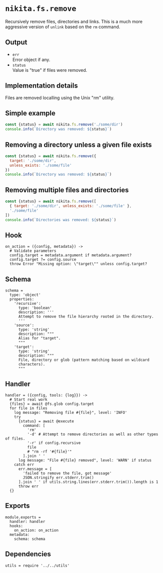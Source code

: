 
# `nikita.fs.remove`

Recursively remove files, directories and links. This is a much more aggressive
version of `unlink` based on the `rm` command.

## Output

* `err`   
  Error object if any.   
* `status`   
  Value is "true" if files were removed.   

## Implementation details

Files are removed localling using the Unix "rm" utility.

## Simple example

```js
const {status} = await nikita.fs.remove('./some/dir')
console.info(`Directory was removed: ${status}`)
```

## Removing a directory unless a given file exists

```js
const {status} = await nikita.fs.remove({
  target: './some/dir',
  unless_exists: './some/file'
})
console.info(`Directory was removed: ${status}`)
```

## Removing multiple files and directories

```js
const {status} = await nikita.fs.remove([
  { target: './some/dir', unless_exists: './some/file' },
  './some/file'
])
console.info(`Directories was removed: ${status}`)
```

## Hook

    on_action = ({config, metadata}) ->
      # Validate parameters
      config.target = metadata.argument if metadata.argument?
      config.target ?= config.source
      throw Error "Missing option: \"target\"" unless config.target?

## Schema

    schema =
      type: 'object'
      properties:
        'recursive':
          type: 'boolean'
          description: '''
          Attempt to remove the file hierarchy rooted in the directory.
          '''
        'source':
          type: 'string'
          description: """
          Alias for "target".
          """
        'target':
          type: 'string'
          description: """
          File, directory or glob (pattern matching based on wildcard
          characters).
          """

## Handler

    handler = ({config, tools: {log}}) ->
      # Start real work
      {files} = await @fs.glob config.target
      for file in files
        log message: "Removing file #{file}", level: 'INFO'
        try
          {status} = await @execute
            command: [
              'rm'
              '-d' # Attempt to remove directories as well as other types of files.
              '-r' if config.recursive
              file
              # "rm -rf '#{file}'"
            ].join ' '
          log message: "File #{file} removed", level: 'WARN' if status
        catch err
          err.message = [
            'failed to remove the file, got message'
            JSON.stringify err.stderr.trim()
          ].join ' ' if utils.string.lines(err.stderr.trim()).length is 1
          throw err
      {}

## Exports

    module.exports =
      handler: handler
      hooks:
        on_action: on_action
      metadata:
        schema: schema

## Dependencies

    utils = require '../../utils'
